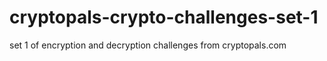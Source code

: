 # cryptopals-crypto-challenges-set-1
set 1 of encryption and decryption challenges from cryptopals.com
